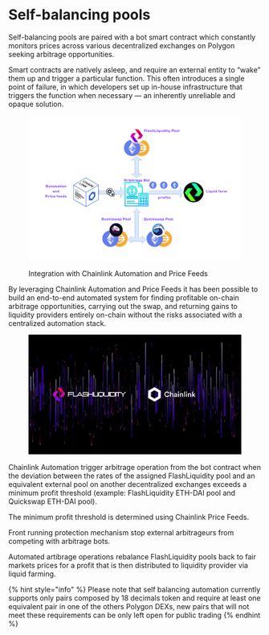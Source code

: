 # Self-balancing pools

Self-balancing pools are paired with a bot smart contract which constantly monitors prices across various decentralized exchanges on Polygon seeking arbitrage opportunities.

Smart contracts are natively asleep, and require an external entity to “wake” them up and trigger a particular function. This often introduces a single point of failure, in which developers set up in-house infrastructure that triggers the function when necessary — an inherently unreliable and opaque solution.



<figure><img src="../.gitbook/assets/Copia di FlashLiquidity(2).png" alt=""><figcaption><p>Integration with Chainlink Automation and Price Feeds</p></figcaption></figure>

By leveraging Chainlink Automation and Price Feeds it has been possible to build an end-to-end automated system for finding profitable on-chain arbitrage opportunities, carrying out the swap, and returning gains to liquidity providers entirely on-chain without the risks associated with a centralized automation stack.

<figure><img src="../.gitbook/assets/banner_flashliquidity_chainlink.jpg" alt=""><figcaption></figcaption></figure>

Chainlink Automation trigger arbitrage operation from the bot contract when the deviation between the rates of the assigned FlashLiquidity pool and an equivalent external pool on another decentralized exchanges exceeds a minimum profit threshold (example: FlashLiquidity ETH-DAI pool and Quickswap ETH-DAI pool).

The minimum profit threshold is determined using Chainlink Price Feeds.

Front running protection mechanism stop external arbitrageurs from competing with arbitrage bots.

Automated artibrage operations rebalance FlashLiquidity pools back to fair markets prices for a profit that is then distributed to liquidity provider via liquid farming.

{% hint style="info" %}
Please note that self balancing automation currently supports only pairs composed by 18 decimals token and require at least one equivalent pair in one of the others Polygon DEXs, new pairs that will not meet these requirements can be only left open for public trading
{% endhint %}
